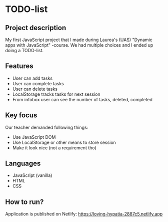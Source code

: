 # TODO-list

## Project description

My first JavaScript project that I made during Laurea's (UAS) "Dynamic apps with JavaScript" -course. We had multiple choices and I ended up doing a TODO-list.

## Features

- User can add tasks
- User can complete tasks
- User can delete tasks
- LocalStorage tracks tasks for next session
- From infobox user can see the number of tasks, deleted, completed


## Key focus

Our teacher demanded following things:

- Use JavaScript DOM
- Use LocalStorage or other means to store session
- Make it look nice (not a requirement tho)

## Languages

- JavaScript (vanilla)
- HTML
- CSS


## How to run?

Application is published on Netlify: https://loving-hypatia-2887c5.netlify.app
